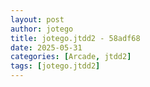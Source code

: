```yaml
---
layout: post
author: jotego
title: jotego.jtdd2 - 58adf68
date: 2025-05-31
categories: [Arcade, jtdd2]
tags: [jotego.jtdd2]
---
```



